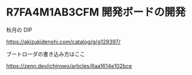 # R7FA4M1AB3CFM 開発ボードの開発

秋月の DIP

https://akizukidenshi.com/catalog/g/g129397/

ブートローダの書き込み方はここ

https://zenn.dev/ichirowo/articles/6aa1614e102bce


